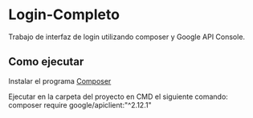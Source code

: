 # Login-Completo

Trabajo de interfaz de login utilizando composer y Google API Console.

## Como ejecutar 

  Instalar el programa [Composer](https://getcomposer.org/Composer-Setup.exe)
  
  Ejecutar en la carpeta del proyecto en CMD el siguiente comando: 
    composer require google/apiclient:"^2.12.1"
